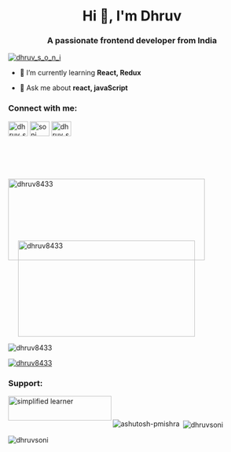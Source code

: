 

<!--
**dhruv8433/dhruv8433** is a ✨ _special_ ✨ repository because its `README.md` (this file) appears on your GitHub profile.

Here are some ideas to get you started:

- 🔭 I’m currently working on ...
- 🌱 I’m currently learning ...
- 👯 I’m looking to collaborate on ...
- 🤔 I’m looking for help with ...
- 💬 Ask me about ...
- 📫 How to reach me: ...
- 😄 Pronouns: ...
- ⚡ Fun fact: ...
-->
      
<h1 align="center">Hi 👋, I'm Dhruv</h1>
<h3 align="center">A passionate frontend developer from India</h3>
<p align="left"> <a href="https://twitter.com/dhruv_s_o_n_i" target="blank"><img src="https://img.shields.io/twitter/follow/dhruv_s_o_n_i?logo=twitter&style=for-the-badge" alt="dhruv_s_o_n_i" /></a> </p>

- 🌱 I’m currently learning **React, Redux**

- 💬 Ask me about **react, javaScript**

<h3 align="left">Connect with me:</h3>
<p align="left">
<a href="https://twitter.com/dhruv_s_o_n_i" target="blank"><img align="center" src="https://raw.githubusercontent.com/rahuldkjain/github-profile-readme-generator/master/src/images/icons/Social/twitter.svg" alt="dhruv_s_o_n_i" height="30" width="40" /></a>
<a href="https://linkedin.com/in/soni dhruv" target="blank"><img align="center" src="https://raw.githubusercontent.com/rahuldkjain/github-profile-readme-generator/master/src/images/icons/Social/linked-in-alt.svg" alt="soni dhruv" height="30" width="40" /></a>
<a href="https://instagram.com/dhruv_s_o_n_i" target="blank"><img align="center" src="https://raw.githubusercontent.com/rahuldkjain/github-profile-readme-generator/master/src/images/icons/Social/instagram.svg" alt="dhruv_s_o_n_i" height="30" width="40" /></a>
</p>
<br>

<p><br>
      <img align="left" src="https://github-readme-stats.vercel.app/api/top-langs?username=dhruv8433&show_icons=true&locale=en&layout=compact" style="height:166px;margin-top:25px; width:400px" alt="dhruv8433" />
<br>
<img align="center" src="https://github-readme-streak-stats.herokuapp.com/?user=dhruv8433&" style="height:196px; width:360px; margin-top:-40px; margin-left:20px" alt="dhruv8433" /></p>




<p align="left"> <img src="https://komarev.com/ghpvc/?username=dhruv8433&label=Profile%20views&color=0e75b6&style=flat" alt="dhruv8433" /> </p>

<p align="left"> <a href="https://github.com/ryo-ma/github-profile-trophy"><img src="https://github-profile-trophy.vercel.app/?username=dhruv8433" alt="dhruv8433" /></a> </p>



<h3 align="left">Support:</h3>
<p><a href="https://www.buymeacoffee.com/simplified"> <img align="left" src="https://cdn.buymeacoffee.com/buttons/v2/default-yellow.png" height="50" width="210" alt="simplified learner" /></a></p><br><br>

<p><img align="left" src="https://github-readme-stats.vercel.app/api/top-langs?username=ashutosh-pmishra&show_icons=true&locale=en&layout=compact" alt="ashutosh-pmishra" /></p>

<p>&nbsp;<img align="center" src="https://github-readme-stats.vercel.app/api?username=dhruv8433&show_icons=true&locale=en" alt="dhruvsoni" /></p>

<p><img align="center" src="https://github-readme-streak-stats.herokuapp.com/?user=dhruv8433&" alt="dhruvsoni" /></p>

